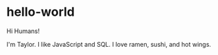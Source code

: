 # hello-world

Hi Humans!

I'm Taylor. I like JavaScript and SQL. I love ramen, sushi, and hot wings.

